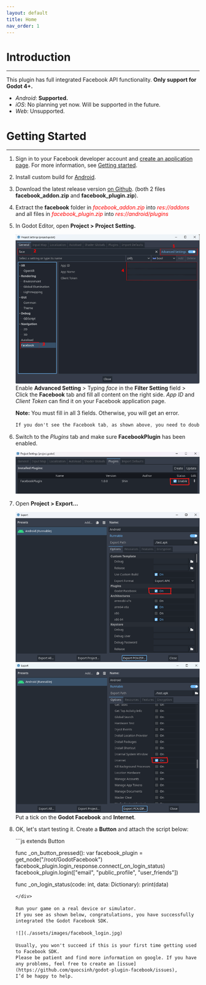 ```yaml
---
layout: default
title: Home
nav_order: 1
---
```


# Introduction
---
This plugin has full integrated Facebook API functionality. **Only support for Godot 4+.**
- _Android_: **Supported.**
- _iOS_: No planning yet now. Will be supported in the future.
- _Web_: Unsupported.

# Getting Started
---
1. Sign in to your Facebook developer account and [create an application page](https://developers.facebook.com/apps/create/).
For more information, see [Getting started](https://developers.facebook.com/docs/android/getting-started).

2. Install custom build for [Android](https://docs.godotengine.org/en/stable/tutorials/export/android_custom_build.html).

3. Download the latest release version [on Github](https://github.com/quocsinh/godot-plugin-facebook/releases).
   (both 2 files **facebook_addon.zip** and **facebook_plugin.zip**).

4. Extract the **facebook** folder in
   <span style="color:red">*facebook_addon.zip*</span> into
   <span style="color:red">*res://addons*</span>
and all files in
   <span style="color:red">*facebook_plugin.zip*</span> into
   <span style="color:red">*res://android/plugins*</span>

5. In Godot Editor, open **Project > Project Setting.**

   ![](./assets/images/project_setting.jpg)
Enable **Advanced Setting** > Typing _face_ in the **Filter Setting** field > Click the **Facebook** tab and fill all content on the right side.
_App ID_ and _Client Token_ can find it on your Facebook application page.

   **Note:** You must fill in all 3 fields. Otherwise, you will get an error.

   ```scss
   If you don't see the Facebook tab, as shown above, you need to double-check steps 3 & 4 again.
   ```

6. Switch to the _Plugins_ tab and make sure **FacebookPlugin** has been enabled.

   ![](./assets/images/plugin_checked.png)
7. Open **Project > Export...**
   
   ![](./assets/images/export_facebook_checked.png)
   ![](./assets/images/export_internet_checked.png)
   Put a tick on the **Godot Facebook** and **Internet**.

8. OK, let's start testing it. Create a **Button** and attach the script below:
   <div class="code-example" markdown="1">
   ```js
   extends Button
   
   func _on_button_pressed():
       var facebook_plugin = get_node("/root/GodotFacebook")
       facebook_plugin.login_response.connect(_on_login_status)
       facebook_plugin.login(["email", "public_profile", "user_friends"])
   
   func _on_login_status(code: int, data: Dictionary):
      print(data)

   ```
   </div>

   Run your game on a real device or simulator. 
   If you see as shown below, congratulations, you have successfully integrated the Godot Facebook SDK.
   
   ![](./assets/images/facebook_login.jpg)
   
   Usually, you won't succeed if this is your first time getting used to Facebook SDK.
   Please be patient and find more information on google. If you have any problems, feel free to create an [issue](https://github.com/quocsinh/godot-plugin-facebook/issues),
   I’d be happy to help.
